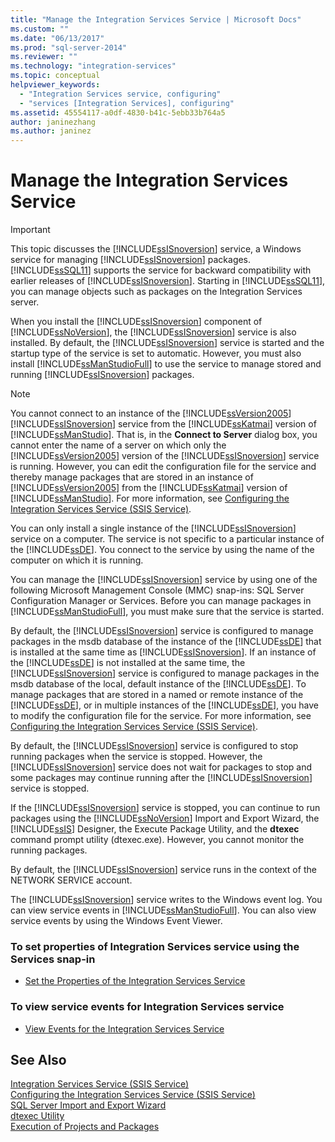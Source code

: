 ```yaml
---
title: "Manage the Integration Services Service | Microsoft Docs"
ms.custom: ""
ms.date: "06/13/2017"
ms.prod: "sql-server-2014"
ms.reviewer: ""
ms.technology: "integration-services"
ms.topic: conceptual
helpviewer_keywords: 
  - "Integration Services service, configuring"
  - "services [Integration Services], configuring"
ms.assetid: 45554117-a0df-4830-b41c-5ebb33b764a5
author: janinezhang
ms.author: janinez
---
```

# Manage the Integration Services Service
    
> [!IMPORTANT]  
>  This topic discusses the [!INCLUDE[ssISnoversion](../includes/ssisnoversion-md.md)] service, a Windows service for managing [!INCLUDE[ssISnoversion](../includes/ssisnoversion-md.md)] packages. [!INCLUDE[ssSQL11](../includes/sssql11-md.md)] supports the service for backward compatibility with earlier releases of [!INCLUDE[ssISnoversion](../includes/ssisnoversion-md.md)]. Starting in [!INCLUDE[ssSQL11](../includes/sssql11-md.md)], you can manage objects such as packages on the Integration Services server.  
  
 When you install the [!INCLUDE[ssISnoversion](../includes/ssisnoversion-md.md)] component of [!INCLUDE[ssNoVersion](../includes/ssnoversion-md.md)], the [!INCLUDE[ssISnoversion](../includes/ssisnoversion-md.md)] service is also installed. By default, the [!INCLUDE[ssISnoversion](../includes/ssisnoversion-md.md)] service is started and the startup type of the service is set to automatic. However, you must also install [!INCLUDE[ssManStudioFull](../includes/ssmanstudiofull-md.md)] to use the service to manage stored and running [!INCLUDE[ssISnoversion](../includes/ssisnoversion-md.md)] packages.  
  
> [!NOTE]  
>  You cannot connect to an instance of the [!INCLUDE[ssVersion2005](../includes/ssversion2005-md.md)][!INCLUDE[ssISnoversion](../includes/ssisnoversion-md.md)] service from the [!INCLUDE[ssKatmai](../includes/sskatmai-md.md)] version of [!INCLUDE[ssManStudio](../includes/ssmanstudio-md.md)]. That is, in the **Connect to Server** dialog box, you cannot enter the name of a server on which only the [!INCLUDE[ssVersion2005](../includes/ssversion2005-md.md)] version of the [!INCLUDE[ssISnoversion](../includes/ssisnoversion-md.md)] service is running. However, you can edit the configuration file for the service and thereby manage packages that are stored in an instance of [!INCLUDE[ssVersion2005](../includes/ssversion2005-md.md)] from the [!INCLUDE[ssKatmai](../includes/sskatmai-md.md)] version of [!INCLUDE[ssManStudio](../includes/ssmanstudio-md.md)]. For more information, see [Configuring the Integration Services Service &#40;SSIS Service&#41;](service/integration-services-service-ssis-service.md).  
  
 You can only install a single instance of the [!INCLUDE[ssISnoversion](../includes/ssisnoversion-md.md)] service on a computer. The service is not specific to a particular instance of the [!INCLUDE[ssDE](../includes/ssde-md.md)]. You connect to the service by using the name of the computer on which it is running.  
  
 You can manage the [!INCLUDE[ssISnoversion](../includes/ssisnoversion-md.md)] service by using one of the following Microsoft Management Console (MMC) snap-ins: SQL Server Configuration Manager or Services. Before you can manage packages in [!INCLUDE[ssManStudioFull](../includes/ssmanstudiofull-md.md)], you must make sure that the service is started.  
  
 By default, the [!INCLUDE[ssISnoversion](../includes/ssisnoversion-md.md)] service is configured to manage packages in the msdb database of the instance of the [!INCLUDE[ssDE](../includes/ssde-md.md)] that is installed at the same time as [!INCLUDE[ssISnoversion](../includes/ssisnoversion-md.md)]. If an instance of the [!INCLUDE[ssDE](../includes/ssde-md.md)] is not installed at the same time, the [!INCLUDE[ssISnoversion](../includes/ssisnoversion-md.md)] service is configured to manage packages in the msdb database of the local, default instance of the [!INCLUDE[ssDE](../includes/ssde-md.md)]. To manage packages that are stored in a named or remote instance of the [!INCLUDE[ssDE](../includes/ssde-md.md)], or in multiple instances of the [!INCLUDE[ssDE](../includes/ssde-md.md)], you have to modify the configuration file for the service. For more information, see [Configuring the Integration Services Service &#40;SSIS Service&#41;](service/integration-services-service-ssis-service.md).  
  
 By default, the [!INCLUDE[ssISnoversion](../includes/ssisnoversion-md.md)] service is configured to stop running packages when the service is stopped. However, the [!INCLUDE[ssISnoversion](../includes/ssisnoversion-md.md)] service does not wait for packages to stop and some packages may continue running after the [!INCLUDE[ssISnoversion](../includes/ssisnoversion-md.md)] service is stopped.  
  
 If the [!INCLUDE[ssISnoversion](../includes/ssisnoversion-md.md)] service is stopped, you can continue to run packages using the [!INCLUDE[ssNoVersion](../includes/ssnoversion-md.md)] Import and Export Wizard, the [!INCLUDE[ssIS](../includes/ssis-md.md)] Designer, the Execute Package Utility, and the **dtexec** command prompt utility (dtexec.exe). However, you cannot monitor the running packages.  
  
 By default, the [!INCLUDE[ssISnoversion](../includes/ssisnoversion-md.md)] service runs in the context of the NETWORK SERVICE account.  
  
 The [!INCLUDE[ssISnoversion](../includes/ssisnoversion-md.md)] service writes to the Windows event log. You can view service events in [!INCLUDE[ssManStudioFull](../includes/ssmanstudiofull-md.md)]. You can also view service events by using the Windows Event Viewer.  
  
### To set properties of Integration Services service using the Services snap-in  
  
-   [Set the Properties of the Integration Services Service](../../2014/integration-services/set-the-properties-of-the-integration-services-service.md)  
  
### To view service events for Integration Services service  
  
-   [View Events for the Integration Services Service](../../2014/integration-services/view-events-for-the-integration-services-service.md)  
  
## See Also  
 [Integration Services Service &#40;SSIS Service&#41;](service/integration-services-service-ssis-service.md)   
 [Configuring the Integration Services Service &#40;SSIS Service&#41;](configuring-the-integration-services-service-ssis-service.md)   
 [SQL Server Import and Export Wizard](import-export-data/import-and-export-data-with-the-sql-server-import-and-export-wizard.md)   
 [dtexec Utility](packages/dtexec-utility.md)   
 [Execution of Projects and Packages](packages/run-integration-services-ssis-packages.md)  
  
  
